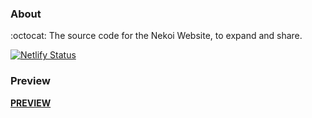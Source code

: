 ### About
:octocat: The source code for the Nekoi Website, to expand and share.

[![Netlify Status](https://api.netlify.com/api/v1/badges/a2afd5da-c23f-4507-a7e0-d936a49956b7/deploy-status)](https://www.nekoi.eu.org)

### Preview 
[**PREVIEW**](https://www.nekoi.eu.org)


